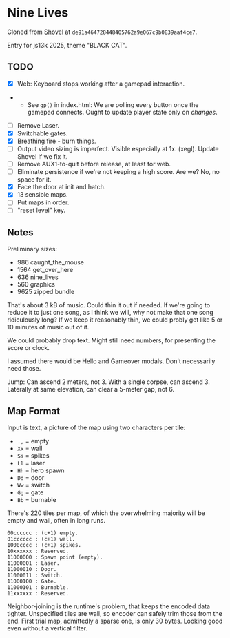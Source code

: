 # Nine Lives

Cloned from [Shovel](https://github.com/aksommerville/shovel) at `de91a464728448405762a9e067c9b0839aaf4ce7`.

Entry for js13k 2025, theme "BLACK CAT".

## TODO

- [x] Web: Keyboard stops working after a gamepad interaction.
- - See `gp()` in index.html: We are polling every button once the gamepad connects. Ought to update player state only on _changes_.
- [ ] Remove Laser.
- [x] Switchable gates.
- [x] Breathing fire - burn things.
- [ ] Output video sizing is imperfect. Visible especially at 1x. (xegl). Update Shovel if we fix it.
- [ ] Remove AUX1-to-quit before release, at least for web.
- [ ] Eliminate persistence if we're not keeping a high score. Are we? No, no space for it.
- [x] Face the door at init and hatch.
- [x] 13 sensible maps.
- [ ] Put maps in order.
- [ ] "reset level" key.

## Notes

Preliminary sizes:
 -  986 caught_the_mouse
 - 1564 get_over_here
 -  636 nine_lives
 -  560 graphics
 - 9625 zipped bundle

That's about 3 kB of music. Could thin it out if needed.
If we're going to reduce it to just one song, as I think we will, why not make that one song ridiculously long?
If we keep it reasonably thin, we could probly get like 5 or 10 minutes of music out of it.

We could probably drop text. Might still need numbers, for presenting the score or clock.

I assumed there would be Hello and Gameover modals. Don't necessarily need those.

Jump: Can ascend 2 meters, not 3. With a single corpse, can ascend 3.
Laterally at same elevation, can clear a 5-meter gap, not 6.

## Map Format

Input is text, a picture of the map using two characters per tile:
 - `.,` = empty
 - `Xx` = wall
 - `Ss` = spikes
 - `Ll` = laser
 - `Hh` = hero spawn
 - `Dd` = door
 - `Ww` = switch
 - `Gg` = gate
 - `Bb` = burnable

There's 220 tiles per map, of which the overwhelming majority will be empty and wall, often in long runs.

```
00cccccc : (c+1) empty.
01cccccc : (c+1) wall.
1000cccc : (c+1) spikes.
10xxxxxx : Reserved.
11000000 : Spawn point (empty).
11000001 : Laser.
11000010 : Door.
11000011 : Switch.
11000100 : Gate.
11000101 : Burnable.
11xxxxxx : Reserved.
```

Neighbor-joining is the runtime's problem, that keeps the encoded data tighter.
Unspecified tiles are wall, so encoder can safely trim those from the end.
First trial map, admittedly a sparse one, is only 30 bytes. Looking good even without a vertical filter.
